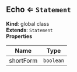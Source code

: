 <a name="Echo"></a>

## Echo ⇐ <code>Statement</code>
**Kind**: global class  
**Extends**: <code>Statement</code>  
**Properties**

| Name | Type |
| --- | --- |
| shortForm | <code>boolean</code> | 

